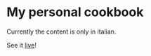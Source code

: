 # My personal cookbook

Currently the content is only in italian.

See it
[live](https://pitrified.github.io/cookbook/)!
